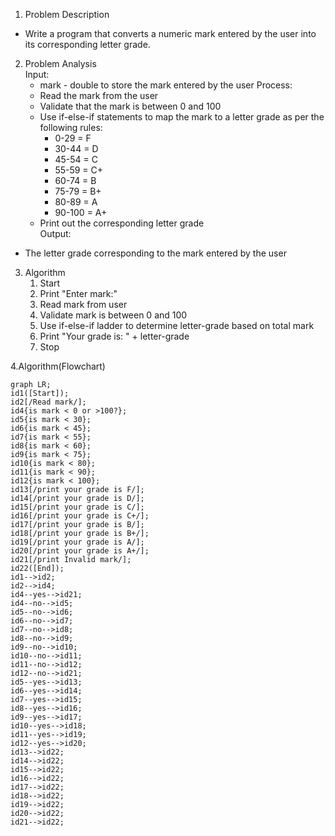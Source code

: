 1. Problem Description
- Write a program that converts a numeric mark entered by the user into its corresponding letter grade.

2. Problem Analysis  
Input:
    - mark - double to store the mark entered by the user
Process:
    - Read the mark from the user
    - Validate that the mark is between 0 and 100  
    - Use if-else-if statements to map the mark to a letter grade as per the following rules:
        - 0-29 = F
        - 30-44 = D 
        - 45-54 = C
        - 55-59 = C+
        - 60-74 = B
        - 75-79 = B+
        - 80-89 = A
        - 90-100 = A+
    - Print out the corresponding letter grade  
Output: 
- The letter grade corresponding to the mark entered by the user

3. Algorithm
    1. Start
    2. Print "Enter mark:"
    3. Read mark from user 
    4. Validate mark is between 0 and 100
    5. Use if-else-if ladder to determine letter-grade based on total mark
    6. Print "Your grade is: " + letter-grade
    7. Stop

4.Algorithm(Flowchart)
```mermaid
graph LR;
id1([Start]);
id2[/Read mark/];
id4{is mark < 0 or >100?};
id5{is mark < 30};
id6{is mark < 45};
id7{is mark < 55};
id8{is mark < 60};
id9{is mark < 75};
id10{is mark < 80};
id11{is mark < 90};
id12{is mark < 100};
id13[/print your grade is F/];
id14[/print your grade is D/];
id15[/print your grade is C/];
id16[/print your grade is C+/];
id17[/print your grade is B/];
id18[/print your grade is B+/];
id19[/print your grade is A/];
id20[/print your grade is A+/];
id21[/print Invalid mark/];
id22([End]);
id1-->id2;
id2-->id4;
id4--yes-->id21;
id4--no-->id5;
id5--no-->id6;
id6--no-->id7;
id7--no-->id8;
id8--no-->id9;
id9--no-->id10;
id10--no-->id11;
id11--no-->id12;
id12--no-->id21;
id5--yes-->id13;
id6--yes-->id14;
id7--yes-->id15;
id8--yes-->id16;
id9--yes-->id17;
id10--yes-->id18;
id11--yes-->id19;
id12--yes-->id20;
id13-->id22;
id14-->id22;
id15-->id22;
id16-->id22;
id17-->id22;
id18-->id22;
id19-->id22;
id20-->id22;
id21-->id22;
```